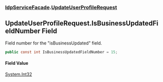 ### [IdpServiceFacade](../index.md 'IdpServiceFacade').[UpdateUserProfileRequest](index.md 'IdpServiceFacade\.UpdateUserProfileRequest')

## UpdateUserProfileRequest\.IsBusinessUpdatedFieldNumber Field

Field number for the "isBusinessUpdated" field\.

```csharp
public const int IsBusinessUpdatedFieldNumber = 15;
```

#### Field Value
[System\.Int32](https://learn.microsoft.com/en-us/dotnet/api/system.int32 'System\.Int32')